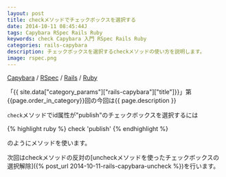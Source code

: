 ```yaml
---
layout: post
title: checkメソッドでチェックボックスを選択する
date: 2014-10-11 08:45:44J
tags: Capybara RSpec Rails Ruby
keywords: check Capybara 入門 RSpec Rails Ruby
categories: rails-capybara
description: チェックボックスを選択するcheckメソッドの使い方を説明します。
image: rspec.png
---
```

[Capybara](/tags/capybara/) / [RSpec](/tags/rspec/) / [Rails](/tags/rails/) / [Ruby](/tags/ruby/)

「{{ site.data["category_params"]["rails-capybara"]["title"]}}」第{{page.order_in_category}}回の今回は{{ page.description }}

`check`メソッドでid属性が"publish"のチェックボックスを選択するには

{% highlight ruby %}
check 'publish'
{% endhighlight %}

のようにメソッドを使います。

次回はcheckメソッドの反対の[uncheckメソッドを使ったチェックボックスの選択解除]({% post_url 2014-10-11-rails-capybara-uncheck %})を行います。
